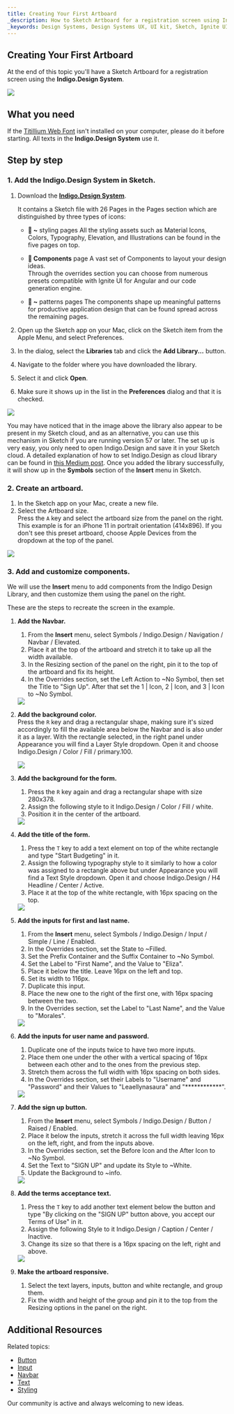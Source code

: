 ```yaml
---
title: Creating Your First Artboard
_description: How to Sketch Artboard for a registration screen using Indigo Design Libraries.
_keywords: Design Systems, Design Systems UX, UI kit, Sketch, Ignite UI for Angular, Sketch to Angular, Sketch to Angular, Angular, Angular Design System, Export code from Sketch, Design Kits for Angular, Sketch HTML, Sketch to HTML, Sketch UI kits
---
```


## Creating Your First Artboard

At the end of this topic you'll have a Sketch Artboard for a registration screen using the **Indigo.Design System**.

<div class="divider--half"></div>
<img class="responsive-img" src="images/getting-started7.png" srcset="images/getting-started7@2x.png 2x" />
<div class="divider--half"></div>
<div class="divider--half"></div>
<div class="divider--half"></div>
<div class="divider--half"></div>
<div class="divider--half"></div>

## What you need

If the [Titillium Web Font][1] isn't installed on your computer, please do it before starting. All texts in the **Indigo.Design System** use it.

## Step by step

### 1. Add the **Indigo.Design System** in Sketch.

1.  Download the [**Indigo.Design System**](https://cloud.indigo.design/home).

    It contains a Sketch file with 26 Pages in the Pages section which are distinguished by three types of icons:

    - **🎨 ~** styling pages 
      All the styling assets such as Material Icons, Colors, Typography, Elevation, and Illustrations can be found in the five pages on top.

    - **🧩 Components**  page 
      A vast set of Components to layout your design ideas.  
      Through the overrides section you can choose from numerous presets compatible with Ignite UI for Angular and our code generation engine.

    - **🌆 ~** patterns pages
       The components shape up meaningful patterns for productive application design that can be found spread across the remaining pages.

2.  Open up the Sketch app on your Mac, click on the Sketch item from the Apple Menu, and select Preferences.

3.  In the dialog, select the **Libraries** tab and click the **Add Library...** button.

4.  Navigate to the folder where you have downloaded the library.

5.  Select it and click **Open**.

6.  Make sure it shows up in the list in the **Preferences** dialog and that it is checked.

  <div class="divider--half"></div>
  <img class="responsive-img" src="images/Creating_An_Artboard_2.png" srcset="images/Creating_An_Artboard_2@2x.png" />
  <div class="divider--half"></div>
  <div class="divider--half"></div>
  <div class="divider--half"></div>
  <div class="divider--half"></div>
  <div class="divider--half"></div>

You may have noticed that in the image above the library also appear to be present in my Sketch cloud, and as an alternative, you can use this mechanism in Sketch if you are running version 57 or later. The set up is very easy, you only need to open Indigo.Design and save it in your Sketch cloud. A detailed explanation of how to set Indigo.Design as cloud library can be found in [this Medium post](https://medium.com/ignite-ui/using-indigo-design-with-sketch-cloud-libraries-70533bca00f8). Once you added the library successfully, it will show up in the **Symbols** section of the **Insert** menu in Sketch.

### 2. Create an artboard.

1.  In the Sketch app on your Mac, create a new file.
2.  Select the Artboard size.  
    Press the `A` key and select the artboard size from the panel on the right.  
    This example is for an iPhone 11 in portrait orientation (414x896). If you don't see this preset artboard, choose Apple Devices from the dropdown at the top of the panel.

  <div class="divider--half"></div>
  <img class="responsive-img" src="images/getting-started-artboard.png" srcset="images/getting-started-artboard@2x.png" />
  <div class="divider--half"></div>
  <div class="divider--half"></div>
  <div class="divider--half"></div>
  <div class="divider--half"></div>
  <div class="divider--half"></div>

### 3. Add and customize components.

We will use the **Insert** menu to add components from the Indigo Design Library, and then customize them using the panel on the right.

These are the steps to recreate the screen in the example.

1.  **Add the Navbar.**

    1.  From the **Insert** menu, select Symbols / Indigo.Design / Navigation / Navbar / Elevated.
    2.  Place it at the top of the artboard and stretch it to take up all the width available.
    3.  In the Resizing section of the panel on the right, pin it to the top of the artboard and fix its height.
    4.  In the Overrides section, set the Left Action to ~No Symbol, then set the Title to "Sign Up". After that set the 1 | Icon, 2 | Icon, and 3 | Icon to ~No Symbol.

    <div class="divider--half"></div>
    <img class="responsive-img" src="images/getting-started0.png" srcset="images/getting-started0@2x.png 2x" />
    <div class="divider--half"></div>
    <div class="divider--half"></div>
    <div class="divider--half"></div>
    <div class="divider--half"></div>
    <div class="divider--half"></div>

2.  **Add the background color.**  
     Press the `R` key and drag а rectangular shape, making sure it's sized accordingly to fill the available area below the Navbar and is also under it as a layer. With the rectangle selected, in the right panel under Appearance you will find a Layer Style dropdown. Open it and choose Indigo.Design / Color / Fill / primary.100.

    <div class="divider--half"></div>
    <img class="responsive-img" src="images/getting-started1.png" srcset="images/getting-started1@2x.png 2x" />
    <div class="divider--half"></div>
    <div class="divider--half"></div>
    <div class="divider--half"></div>
    <div class="divider--half"></div>
    <div class="divider--half"></div>

3.  **Add the background for the form.**

    1.  Press the `R` key again and drag а rectangular shape with size 280x378.
    2.  Assign the following style to it Indigo.Design / Color / Fill / white.
    3.  Position it in the center of the artboard.

    <div class="divider--half"></div>
    <img class="responsive-img" src="images/getting-started2.png" srcset="images/getting-started2@2x.png 2x" />
    <div class="divider--half"></div>
    <div class="divider--half"></div>
    <div class="divider--half"></div>
    <div class="divider--half"></div>
    <div class="divider--half"></div>

4.  **Add the title of the form.**

    1.  Press the `T` key to add a text element on top of the white rectangle and type "Start Budgeting" in it.
    2.  Assign the following typography style to it similarly to how a color was assigned to a rectangle above but under Appearance you will find a Text Style dropdown. Open it and choose Indigo.Design / H4 Headline / Center / Active.
    3.  Place it at the top of the white rectangle, with 16px spacing on the top.

    <div class="divider--half"></div>
    <img class="responsive-img" src="images/getting-started3.png" srcset="images/getting-started3@2x.png 2x" />
    <div class="divider--half"></div>
    <div class="divider--half"></div>
    <div class="divider--half"></div>
    <div class="divider--half"></div>
    <div class="divider--half"></div>

5.  **Add the inputs for first and last name.**

    1.  From the **Insert** menu, select Symbols / Indigo.Design / Input / Simple / Line / Enabled.
    2.  In the Overrides section, set the State to ~Filled.
    3.  Set the Prefix Container and the Suffix Container to ~No Symbol.
    4.  Set the Label to "First Name", and the Value to "Eliza".
    5.  Place it below the title. Leave 16px on the left and top.
    6.  Set its width to 116px.
    7.  Duplicate this input.
    8.  Place the new one to the right of the first one, with 16px spacing between the two.
    9.  In the Overrides section, set the Label to "Last Name", and the Value to "Morales".

    <div class="divider--half"></div>
    <img class="responsive-img" src="images/getting-started4.png" srcset="images/getting-started4@2x.png 2x" />
    <div class="divider--half"></div>
    <div class="divider--half"></div>
    <div class="divider--half"></div>
    <div class="divider--half"></div>
    <div class="divider--half"></div>

6.  **Add the inputs for user name and password.**

    1.  Duplicate one of the inputs twice to have two more inputs.
    2.  Place them one under the other with a vertical spacing of 16px between each other and to the ones from the previous step.
    3.  Stretch them across the full width with 16px spacing on both sides.
    4.  In the Overrides section, set their Labels to "Username" and "Password" and their Values to "Leaellynasaura" and "\*\*\*\*\*\*\*\*\*\*\*\*".

    <div class="divider--half"></div>
    <img class="responsive-img" src="images/getting-started5.png" srcset="images/getting-started5@2x.png 2x" />
    <div class="divider--half"></div>
    <div class="divider--half"></div>
    <div class="divider--half"></div>
    <div class="divider--half"></div>
    <div class="divider--half"></div>

7.  **Add the sign up button.**

    1.  From the **Insert** menu, select Symbols / Indigo.Design / Button / Raised / Enabled.
    2.  Place it below the inputs, stretch it across the full width leaving 16px on the left, right, and from the inputs above.
    3.  In the Overrides section, set the Before Icon and the After Icon to ~No Symbol.
    4. Set the Text to "SIGN UP" and update its Style to ~White.
    5. Update the Background to ~info.

    <div class="divider--half"></div>
    <img class="responsive-img" src="images/getting-started6.png" srcset="images/getting-started6@2x.png 2x" />
    <div class="divider--half"></div>
    <div class="divider--half"></div>
    <div class="divider--half"></div>
    <div class="divider--half"></div>
    <div class="divider--half"></div>

8.  **Add the terms acceptance text.**

    1.  Press the `T` key to add another text element below the button and type "By clicking on the "SIGN UP" button above, you accept our Terms of Use" in it.
    2.  Assign the following Style to it Indigo.Design / Caption / Center / Inactive.
    3.  Change its size so that there is a 16px spacing on the left, right and above.

    <div class="divider--half"></div>
    <img class="responsive-img" src="images/getting-started7.png" srcset="images/getting-started7@2x.png 2x" />
    <div class="divider--half"></div>
    <div class="divider--half"></div>
    <div class="divider--half"></div>
    <div class="divider--half"></div>
    <div class="divider--half"></div>

9.  **Make the artboard responsive.**
    1.  Select the text layers, inputs, button and white rectangle, and group them.
    2.  Fix the width and height of the group and pin it to the top from the Resizing options in the panel on the right.

## Additional Resources

Related topics:

- [Button](components/button.md)
- [Input](components/input.md)
- [Navbar](components/navbar.md)
- [Text](components/text.md)
- [Styling](style/styling-overview.md)
  <div class="divider--half"></div>

Our community is active and always welcoming to new ideas.



[a-1]: #1-add-the-indigo-design-libraries-in-sketch
[a-2]: #2-create-an-artboard
[a-3]: #3-add-and-customize-components
[1]: https://fonts.google.com/specimen/Titillium+Web
